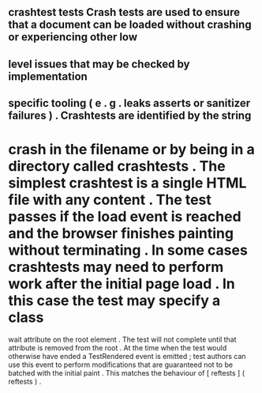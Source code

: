 #
crashtest
tests
Crash
tests
are
used
to
ensure
that
a
document
can
be
loaded
without
crashing
or
experiencing
other
low
-
level
issues
that
may
be
checked
by
implementation
-
specific
tooling
(
e
.
g
.
leaks
asserts
or
sanitizer
failures
)
.
Crashtests
are
identified
by
the
string
-
crash
in
the
filename
or
by
being
in
a
directory
called
crashtests
.
The
simplest
crashtest
is
a
single
HTML
file
with
any
content
.
The
test
passes
if
the
load
event
is
reached
and
the
browser
finishes
painting
without
terminating
.
In
some
cases
crashtests
may
need
to
perform
work
after
the
initial
page
load
.
In
this
case
the
test
may
specify
a
class
=
wait
attribute
on
the
root
element
.
The
test
will
not
complete
until
that
attribute
is
removed
from
the
root
.
At
the
time
when
the
test
would
otherwise
have
ended
a
TestRendered
event
is
emitted
;
test
authors
can
use
this
event
to
perform
modifications
that
are
guaranteed
not
to
be
batched
with
the
initial
paint
.
This
matches
the
behaviour
of
[
reftests
]
(
reftests
)
.
